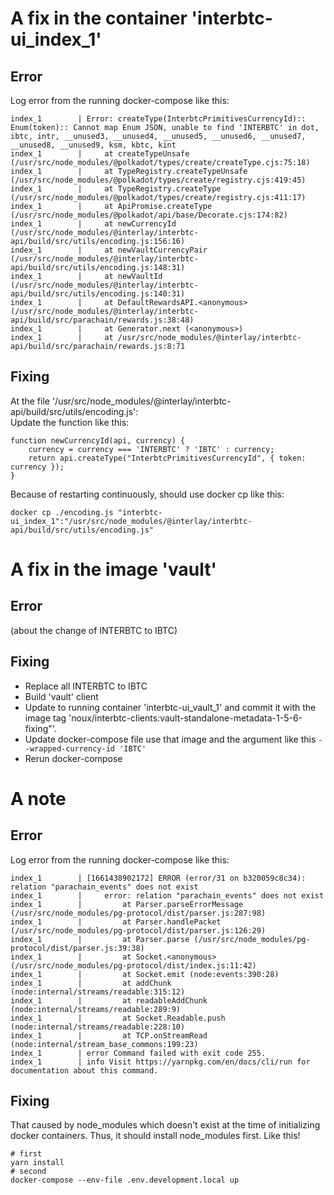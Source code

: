 # A fix in the container 'interbtc-ui_index_1'  
## Error
Log error from the running docker-compose like this:  
```
index_1        | Error: createType(InterbtcPrimitivesCurrencyId):: Enum(token):: Cannot map Enum JSON, unable to find 'INTERBTC' in dot, ibtc, intr, __unused3, __unused4, __unused5, __unused6, __unused7, __unused8, __unused9, ksm, kbtc, kint
index_1        |     at createTypeUnsafe (/usr/src/node_modules/@polkadot/types/create/createType.cjs:75:18)
index_1        |     at TypeRegistry.createTypeUnsafe (/usr/src/node_modules/@polkadot/types/create/registry.cjs:419:45)
index_1        |     at TypeRegistry.createType (/usr/src/node_modules/@polkadot/types/create/registry.cjs:411:17)
index_1        |     at ApiPromise.createType (/usr/src/node_modules/@polkadot/api/base/Decorate.cjs:174:82)
index_1        |     at newCurrencyId (/usr/src/node_modules/@interlay/interbtc-api/build/src/utils/encoding.js:156:16)
index_1        |     at newVaultCurrencyPair (/usr/src/node_modules/@interlay/interbtc-api/build/src/utils/encoding.js:148:31)
index_1        |     at newVaultId (/usr/src/node_modules/@interlay/interbtc-api/build/src/utils/encoding.js:140:31)
index_1        |     at DefaultRewardsAPI.<anonymous> (/usr/src/node_modules/@interlay/interbtc-api/build/src/parachain/rewards.js:38:48)
index_1        |     at Generator.next (<anonymous>)
index_1        |     at /usr/src/node_modules/@interlay/interbtc-api/build/src/parachain/rewards.js:8:71
```
## Fixing
At the file '/usr/src/node_modules/@interlay/interbtc-api/build/src/utils/encoding.js':  
Update the function like this:  
```
function newCurrencyId(api, currency) {
    currency = currency === 'INTERBTC' ? 'IBTC' : currency;
    return api.createType("InterbtcPrimitivesCurrencyId", { token: currency });
}
```
Because of restarting continuously, should use docker cp like this:   
```
docker cp ./encoding.js "interbtc-ui_index_1":"/usr/src/node_modules/@interlay/interbtc-api/build/src/utils/encoding.js"
```

# A fix in the image 'vault'
## Error
(about the change of INTERBTC to IBTC)
## Fixing
- Replace all INTERBTC to IBTC
- Build 'vault' client
- Update to running container 'interbtc-ui_vault_1' and commit it with the image tag 'noux/interbtc-clients:vault-standalone-metadata-1-5-6-fixing"'.
- Update docker-compose file use that image and the argument like this ```--wrapped-currency-id 'IBTC'```
- Rerun docker-compose

# A note
## Error
Log error from the running docker-compose like this:  
```
index_1        | [1661438902172] ERROR (error/31 on b320059c8c34): relation "parachain_events" does not exist
index_1        |     error: relation "parachain_events" does not exist
index_1        |         at Parser.parseErrorMessage (/usr/src/node_modules/pg-protocol/dist/parser.js:287:98)
index_1        |         at Parser.handlePacket (/usr/src/node_modules/pg-protocol/dist/parser.js:126:29)
index_1        |         at Parser.parse (/usr/src/node_modules/pg-protocol/dist/parser.js:39:38)
index_1        |         at Socket.<anonymous> (/usr/src/node_modules/pg-protocol/dist/index.js:11:42)
index_1        |         at Socket.emit (node:events:390:28)
index_1        |         at addChunk (node:internal/streams/readable:315:12)
index_1        |         at readableAddChunk (node:internal/streams/readable:289:9)
index_1        |         at Socket.Readable.push (node:internal/streams/readable:228:10)
index_1        |         at TCP.onStreamRead (node:internal/stream_base_commons:199:23)
index_1        | error Command failed with exit code 255.
index_1        | info Visit https://yarnpkg.com/en/docs/cli/run for documentation about this command.
```
## Fixing
That caused by node_modules which doesn't exist at the time of initializing docker containers. Thus, it should install node_modules first. Like this!
```
# first
yarn install
# second
docker-compose --env-file .env.development.local up
```
